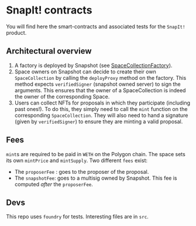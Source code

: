 # SnapIt! contracts

You will find here the smart-contracts and associated tests for the `SnapIt!` product.

## Architectural overview

1. A factory is deployed by Snapshot (see [SpaceCollectionFactory](src/SpacecollectionFactory.sol)).
2. Space owners on Snapshot can decide to create their own `SpaceCollection` by calling the `deployProxy` method on the
   factory. This method expects `verifiedSigner` (snapshot owned server) to sign the arguments. This ensures that the
   owner of a SpaceCollection is indeed the owner of the corresponding Space.
3. Users can collect NFTs for proposals in which they participate (including past ones!). To do this, they simply need
   to call the `mint` function on the corresponding `SpaceCollection`. They will also need to hand a signature (given by
   `verifiedSigner`) to ensure they are minting a valid proposal.

## Fees

`mint`s are required to be paid in `WETH` on the Polygon chain. The space sets its own `mintPrice` and `mintSupply`. Two
different `fees` exist:

- The `proposerFee` : goes to the proposer of the proposal.
- The `snapshotFee`: goes to a multisig owned by Snapshot. This fee is computed _after_ the `proposerFee`.

## Devs

This repo uses `foundry` for tests. Interesting files are in `src`.

